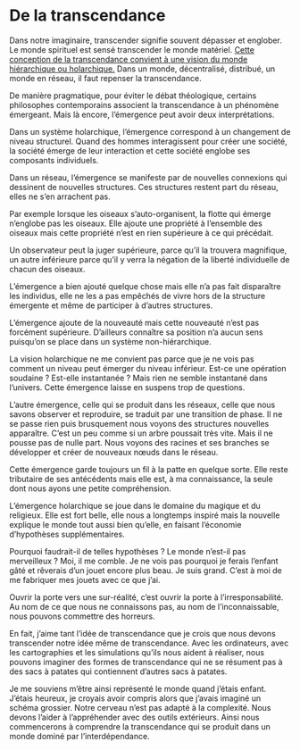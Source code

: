 # De la transcendance

Dans notre imaginaire, transcender signifie souvent dépasser et englober. Le monde spirituel est sensé transcender le monde matériel. [Cette conception de la transcendance convient à une vision du monde hiérarchique ou holarchique.](https://tcrouzet.com/2008/10/02/de-l%e2%80%99idealisme-a-la-complexite/) Dans un monde, décentralisé, distribué, un monde en réseau, il faut repenser la transcendance.

De manière pragmatique, pour éviter le débat théologique, certains philosophes contemporains associent la transcendance à un phénomène émergeant. Mais là encore, l’émergence peut avoir deux interprétations.

Dans un système holarchique, l’émergence correspond à un changement de niveau structurel. Quand des hommes interagissent pour créer une société, la société émerge de leur interaction et cette société englobe ses composants individuels.

Dans un réseau, l’émergence se manifeste par de nouvelles connexions qui dessinent de nouvelles structures. Ces structures restent part du réseau, elles ne s’en arrachent pas.

Par exemple lorsque les oiseaux s’auto-organisent, la flotte qui émerge n’englobe pas les oiseaux. Elle ajoute une propriété à l’ensemble des oiseaux mais cette propriété n’est en rien supérieure à ce qui précédait.

Un observateur peut la juger supérieure, parce qu’il la trouvera magnifique, un autre inférieure parce qu’il y verra la négation de la liberté individuelle de chacun des oiseaux.

L’émergence a bien ajouté quelque chose mais elle n’a pas fait disparaître les individus, elle ne les a pas empêchés de vivre hors de la structure émergente et même de participer à d’autres structures.

L’émergence ajoute de la nouveauté mais cette nouveauté n’est pas forcément supérieure. D’ailleurs connaître sa position n’a aucun sens puisqu’on se place dans un système non-hiérarchique.

La vision holarchique ne me convient pas parce que je ne vois pas comment un niveau peut émerger du niveau inférieur. Est-ce une opération soudaine ? Est-elle instantanée ? Mais rien ne semble instantané dans l’univers. Cette émergence laisse en suspens trop de questions.

L’autre émergence, celle qui se produit dans les réseaux, celle que nous savons observer et reproduire, se traduit par une transition de phase. Il ne se passe rien puis brusquement nous voyons des structures nouvelles apparaître. C’est un peu comme si un arbre poussait très vite. Mais il ne pousse pas de nulle part. Nous voyons des racines et ses branches se développer et créer de nouveaux nœuds dans le réseau.

Cette émergence garde toujours un fil à la patte en quelque sorte. Elle reste tributaire de ses antécédents mais elle est, à ma connaissance, la seule dont nous ayons une petite compréhension.

L’émergence holarchique se joue dans le domaine du magique et du religieux. Elle est fort belle, elle nous a longtemps inspiré mais la nouvelle explique le monde tout aussi bien qu’elle, en faisant l’économie d’hypothèses supplémentaires.

Pourquoi faudrait-il de telles hypothèses ? Le monde n’est-il pas merveilleux ? Moi, il me comble. Je ne vois pas pourquoi je ferais l’enfant gâté et rêverais d’un jouet encore plus beau. Je suis grand. C’est à moi de me fabriquer mes jouets avec ce que j’ai.

Ouvrir la porte vers une sur-réalité, c’est ouvrir la porte à l’irresponsabilité. Au nom de ce que nous ne connaissons pas, au nom de l’inconnaissable, nous pouvons commettre des horreurs.

En fait, j’aime tant l’idée de transcendance que je crois que nous devons transcender notre idée même de transcendance. Avec les ordinateurs, avec les cartographies et les simulations qu’ils nous aident à réaliser, nous pouvons imaginer des formes de transcendance qui ne se résument pas à des sacs à patates qui contiennent d’autres sacs à patates.

Je me souviens m’être ainsi représenté le monde quand j’étais enfant. J’étais heureux, je croyais avoir compris alors que j’avais imaginé un schéma grossier. Notre cerveau n’est pas adapté à la complexité. Nous devons l’aider à l’appréhender avec des outils extérieurs. Ainsi nous commencerons à comprendre la transcendance qui se produit dans un monde dominé par l’interdépendance.